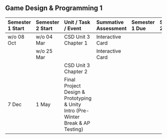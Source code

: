 ## Game Design & Programming 1

| Semester 1 Start | Semester 2 Start | Unit / Task / Event | Summative Assessment | Semester 1 Due | Semester 2 Due |
| :---  | :--- | :--- | :--- | :--- | :--- |
| w/o 08 Oct | w/o 04 Mar | CSD Unit 3 Chapter 1 | Interactive Card |  |  |
|  | w/o 25 Mar |  | Interactive Card |  |  |
|  |  | CSD Unit 3 Chapter 2 |  |  |  |
| 7 Dec | 1 May | Final Project Design & Prototyping & Unity Intro (Pre-Winter Break & AP Testing) |
